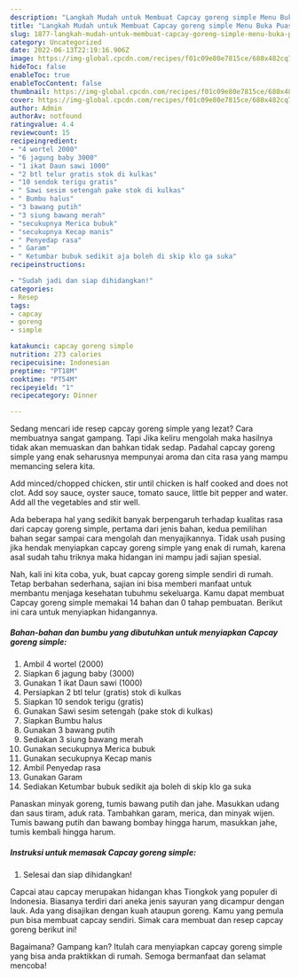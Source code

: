 ```yaml
---
description: "Langkah Mudah untuk Membuat Capcay goreng simple Menu Buka Puas"
title: "Langkah Mudah untuk Membuat Capcay goreng simple Menu Buka Puas"
slug: 1877-langkah-mudah-untuk-membuat-capcay-goreng-simple-menu-buka-puas
category: Uncategorized
date: 2022-06-13T22:19:16.906Z
image: https://img-global.cpcdn.com/recipes/f01c09e80e7815ce/680x482cq70/capcay-goreng-simple-foto-resep-utama.jpg
hideToc: false
enableToc: true
enableTocContent: false
thumbnail: https://img-global.cpcdn.com/recipes/f01c09e80e7815ce/680x482cq70/capcay-goreng-simple-foto-resep-utama.jpg
cover: https://img-global.cpcdn.com/recipes/f01c09e80e7815ce/680x482cq70/capcay-goreng-simple-foto-resep-utama.jpg
author: Admin
authorAv: notfound
ratingvalue: 4.4
reviewcount: 15
recipeingredient:
- "4 wortel 2000"
- "6 jagung baby 3000"
- "1 ikat Daun sawi 1000"
- "2 btl telur gratis stok di kulkas"
- "10 sendok terigu gratis"
- " Sawi sesim setengah pake stok di kulkas"
- " Bumbu halus"
- "3 bawang putih"
- "3 siung bawang merah"
- "secukupnya Merica bubuk"
- "secukupnya Kecap manis"
- " Penyedap rasa"
- " Garam"
- " Ketumbar bubuk sedikit aja boleh di skip klo ga suka"
recipeinstructions:

- "Sudah jadi dan siap dihidangkan!"
categories:
- Resep
tags:
- capcay
- goreng
- simple

katakunci: capcay goreng simple 
nutrition: 273 calories
recipecuisine: Indonesian
preptime: "PT18M"
cooktime: "PT54M"
recipeyield: "1"
recipecategory: Dinner

---
```



Sedang mencari ide resep capcay goreng simple yang lezat? Cara membuatnya sangat gampang. Tapi Jika keliru mengolah maka hasilnya tidak akan memuaskan dan bahkan tidak sedap. Padahal capcay goreng simple yang enak seharusnya mempunyai aroma dan cita rasa yang mampu memancing selera kita.


Add minced/chopped chicken, stir until chicken is half cooked and does not clot. Add soy sauce, oyster sauce, tomato sauce, little bit pepper and water. Add all the vegetables and stir well.

Ada beberapa hal yang sedikit banyak berpengaruh terhadap kualitas rasa dari capcay goreng simple, pertama dari jenis bahan, kedua pemilihan bahan segar sampai cara mengolah dan menyajikannya. Tidak usah pusing jika hendak menyiapkan capcay goreng simple yang enak di rumah, karena asal sudah tahu triknya maka hidangan ini mampu jadi sajian spesial.


Nah, kali ini kita coba, yuk, buat capcay goreng simple sendiri di rumah. Tetap berbahan sederhana, sajian ini bisa memberi manfaat untuk membantu menjaga kesehatan tubuhmu sekeluarga. Kamu dapat membuat Capcay goreng simple memakai 14 bahan dan 0 tahap pembuatan. Berikut ini cara untuk menyiapkan hidangannya.

<!--inarticleads1-->

##### Bahan-bahan dan bumbu yang dibutuhkan untuk menyiapkan Capcay goreng simple:

1. Ambil 4 wortel (2000)
1. Siapkan 6 jagung baby (3000)
1. Gunakan 1 ikat Daun sawi (1000)
1. Persiapkan 2 btl telur (gratis) stok di kulkas
1. Siapkan 10 sendok terigu (gratis)
1. Gunakan  Sawi sesim setengah (pake stok di kulkas)
1. Siapkan  Bumbu halus
1. Gunakan 3 bawang putih
1. Sediakan 3 siung bawang merah
1. Gunakan secukupnya Merica bubuk
1. Gunakan secukupnya Kecap manis
1. Ambil  Penyedap rasa
1. Gunakan  Garam
1. Sediakan  Ketumbar bubuk sedikit aja boleh di skip klo ga suka


Panaskan minyak goreng, tumis bawang putih dan jahe. Masukkan udang dan saus tiram, aduk rata. Tambahkan garam, merica, dan minyak wijen. Tumis bawang putih dan bawang bombay hingga harum, masukkan jahe, tumis kembali hingga harum. 

<!--inarticleads2-->

##### Instruksi untuk memasak Capcay goreng simple:


1. Selesai dan siap dihidangkan!

Capcai atau capcay merupakan hidangan khas Tiongkok yang populer di Indonesia. Biasanya terdiri dari aneka jenis sayuran yang dicampur dengan lauk. Ada yang disajikan dengan kuah ataupun goreng. Kamu yang pemula pun bisa membuat capcay sendiri. Simak cara membuat dan resep capcay goreng berikut ini! 

Bagaimana? Gampang kan? Itulah cara menyiapkan capcay goreng simple yang bisa anda praktikkan di rumah. Semoga bermanfaat dan selamat mencoba!

